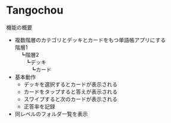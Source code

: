 # Tangochou

機能の概要
- 複数階層のカテゴリとデッキとカードをもつ単語帳アプリにする<br>
  階層1<br>
  　┗階層2<br>
  　　┗デッキ<br>
  　　　┗カード
- 基本動作
  - デッキを選択するとカードが表示される
  - カードをタップすると答えが表示される
  - スワイプすると次のカードが表示される
  - 正答率を記録
- 同レベルのフォルダ一覧を表示

